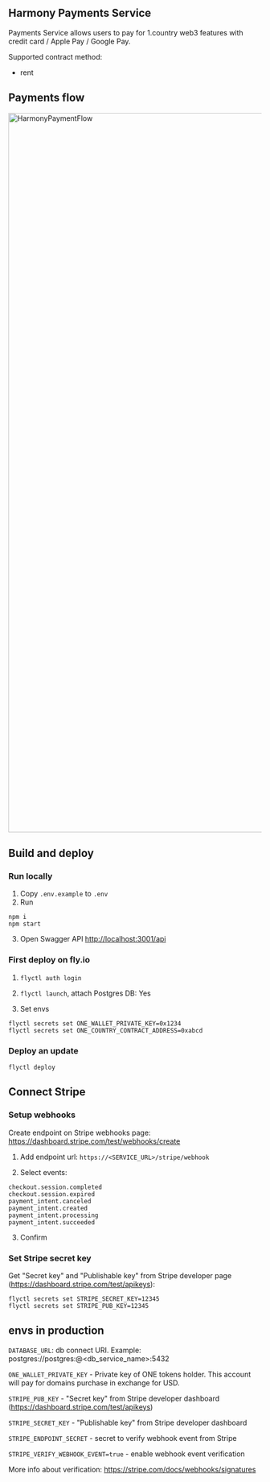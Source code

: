 ## Harmony Payments Service
Payments Service allows users to pay for 1.country web3 features with credit card / Apple Pay / Google Pay.

Supported contract method:
- rent

## Payments flow
<img width="1429" alt="HarmonyPaymentFlow" src="https://user-images.githubusercontent.com/8803471/216304320-79a5dce7-5bd2-4ddb-8653-860f76810163.png">


## Build and deploy
### Run locally
1) Copy `.env.example` to `.env`
2) Run
```shell
npm i
npm start
```
3) Open Swagger API [http://localhost:3001/api](http://localhost:3001/api)

### First deploy on fly.io
1) `flyctl auth login`

2) `flyctl launch`, attach Postgres DB: Yes

3) Set envs
```shell
flyctl secrets set ONE_WALLET_PRIVATE_KEY=0x1234
flyctl secrets set ONE_COUNTRY_CONTRACT_ADDRESS=0xabcd
```

### Deploy an update
`flyctl deploy`

## Connect Stripe
### Setup webhooks
Create endpoint on Stripe webhooks page: https://dashboard.stripe.com/test/webhooks/create

1) Add endpoint url: `https://<SERVICE_URL>/stripe/webhook`

2) Select events:
```shell
checkout.session.completed
checkout.session.expired
payment_intent.canceled
payment_intent.created
payment_intent.processing
payment_intent.succeeded
```

3) Confirm

### Set Stripe secret key
Get "Secret key" and "Publishable key" from Stripe developer page (https://dashboard.stripe.com/test/apikeys):
```shell
flyctl secrets set STRIPE_SECRET_KEY=12345
flyctl secrets set STRIPE_PUB_KEY=12345
```

## envs in production
`DATABASE_URL`: db connect URI. Example: postgres://postgres:@<db_service_name>:5432

`ONE_WALLET_PRIVATE_KEY` - Private key of ONE tokens holder. This account will pay for domains purchase in exchange for USD.

`STRIPE_PUB_KEY` - "Secret key" from Stripe developer dashboard (https://dashboard.stripe.com/test/apikeys)

`STRIPE_SECRET_KEY` - "Publishable key" from Stripe developer dashboard

`STRIPE_ENDPOINT_SECRET` - secret to verify webhook event from Stripe

`STRIPE_VERIFY_WEBHOOK_EVENT=true` - enable webhook event verification

More info about verification: https://stripe.com/docs/webhooks/signatures

